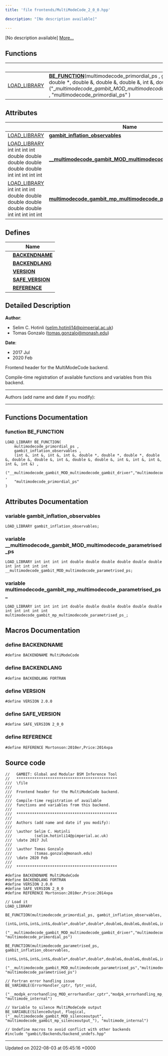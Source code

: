 ```yaml
---
title: 'file frontends/MultiModeCode_2_0_0.hpp'

description: "[No description available]"

---
```







[No description available] [More...](#detailed-description)

## Functions

|                | Name           |
| -------------- | -------------- |
| [LOAD_LIBRARY](/documentation/code/darkbit/files/frontend__macros_8hpp/#define-load-library) | **[BE_FUNCTION](/documentation/code/darkbit/files/multimodecode__2__0__0_8hpp/#function-be-function)**(multimodecode_primordial_ps , gambit_inflation_observables , (int &, int &, int &, int &, double *, double *, double *, double &, double &, double &, int &, double &, double &, int &, int &, int &, int &, int &) , ("__multimodecode_gambit_MOD_multimodecode_gambit_driver","multimodecode_gambit_mp_multimodecode_gambit_driver_") , "multimodecode_primordial_ps" ) |

## Attributes

|                | Name           |
| -------------- | -------------- |
| [LOAD_LIBRARY](/documentation/code/darkbit/files/frontend__macros_8hpp/#define-load-library) | **[gambit_inflation_observables](/documentation/code/darkbit/files/multimodecode__2__0__0_8hpp/#variable-gambit-inflation-observables)**  |
| [LOAD_LIBRARY](/documentation/code/darkbit/files/frontend__macros_8hpp/#define-load-library) int int int int double double double double double double int int int int int | **[__multimodecode_gambit_MOD_multimodecode_parametrised_ps](/documentation/code/darkbit/files/multimodecode__2__0__0_8hpp/#variable---multimodecode-gambit-mod-multimodecode-parametrised-ps)**  |
| [LOAD_LIBRARY](/documentation/code/darkbit/files/frontend__macros_8hpp/#define-load-library) int int int int double double double double double double int int int int int | **[multimodecode_gambit_mp_multimodecode_parametrised_ps_](/documentation/code/darkbit/files/multimodecode__2__0__0_8hpp/#variable-multimodecode-gambit-mp-multimodecode-parametrised-ps-)**  |

## Defines

|                | Name           |
| -------------- | -------------- |
|  | **[BACKENDNAME](/documentation/code/darkbit/files/multimodecode__2__0__0_8hpp/#define-backendname)**  |
|  | **[BACKENDLANG](/documentation/code/darkbit/files/multimodecode__2__0__0_8hpp/#define-backendlang)**  |
|  | **[VERSION](/documentation/code/darkbit/files/multimodecode__2__0__0_8hpp/#define-version)**  |
|  | **[SAFE_VERSION](/documentation/code/darkbit/files/multimodecode__2__0__0_8hpp/#define-safe-version)**  |
|  | **[REFERENCE](/documentation/code/darkbit/files/multimodecode__2__0__0_8hpp/#define-reference)**  |

## Detailed Description


**Author**: 

  * Selim C. Hotinli ([selim.hotinli14@pimperial.ac.uk](mailto:selim.hotinli14@pimperial.ac.uk)) 
  * Tomas Gonzalo ([tomas.gonzalo@monash.edu](mailto:tomas.gonzalo@monash.edu)) 


**Date**: 

  * 2017 Jul
  * 2020 Feb


Frontend header for the MultiModeCode backend.

Compile-time registration of available functions and variables from this backend.



------------------

Authors (add name and date if you modify):



------------------


## Functions Documentation

### function BE_FUNCTION

```
LOAD_LIBRARY BE_FUNCTION(
    multimodecode_primordial_ps ,
    gambit_inflation_observables ,
    (int &, int &, int &, int &, double *, double *, double *, double &, double &, double &, int &, double &, double &, int &, int &, int &, int &, int &) ,
    ("__multimodecode_gambit_MOD_multimodecode_gambit_driver","multimodecode_gambit_mp_multimodecode_gambit_driver_") ,
    "multimodecode_primordial_ps" 
)
```



## Attributes Documentation

### variable gambit_inflation_observables

```
LOAD_LIBRARY gambit_inflation_observables;
```


### variable __multimodecode_gambit_MOD_multimodecode_parametrised_ps

```
LOAD_LIBRARY int int int int double double double double double double int int int int int __multimodecode_gambit_MOD_multimodecode_parametrised_ps;
```


### variable multimodecode_gambit_mp_multimodecode_parametrised_ps_

```
LOAD_LIBRARY int int int int double double double double double double int int int int int multimodecode_gambit_mp_multimodecode_parametrised_ps_;
```



## Macros Documentation

### define BACKENDNAME

```
#define BACKENDNAME MultiModeCode
```


### define BACKENDLANG

```
#define BACKENDLANG FORTRAN
```


### define VERSION

```
#define VERSION 2.0.0
```


### define SAFE_VERSION

```
#define SAFE_VERSION 2_0_0
```


### define REFERENCE

```
#define REFERENCE Mortonson:2010er,Price:2014xpa
```


## Source code

```
//   GAMBIT: Global and Modular BSM Inference Tool
//   *********************************************
///  \file
///
///  Frontend header for the MultiModeCode backend.
///
///  Compile-time registration of available
///  functions and variables from this backend.
///
///  *********************************************
///
///  Authors (add name and date if you modify):
///
///  \author Selim C. Hotinli
///          (selim.hotinli14@pimperial.ac.uk)
///  \date 2017 Jul
///
///  \author Tomas Gonzalo
///          (tomas.gonzalo@monash.edu)
///  \date 2020 Feb
///
///  *********************************************

#define BACKENDNAME MultiModeCode
#define BACKENDLANG FORTRAN
#define VERSION 2.0.0
#define SAFE_VERSION 2_0_0
#define REFERENCE Mortonson:2010er,Price:2014xpa

// Load it
LOAD_LIBRARY

BE_FUNCTION(multimodecode_primordial_ps, gambit_inflation_observables,
            (int&,int&,int&,int&,double*,double*,double*,double&,double&,double&,int&,double&,double&,int&,int&,int&,int&,int&),
            ("__multimodecode_gambit_MOD_multimodecode_gambit_driver","multimodecode_gambit_mp_multimodecode_gambit_driver_"), "multimodecode_primordial_ps")

BE_FUNCTION(multimodecode_parametrised_ps, gambit_inflation_observables,
            (int&,int&,int&,int&,double*,double*,double*,double&,double&,double&,int&,int&,int&,int&,int&),
            ("__multimodecode_gambit_MOD_multimodecode_parametrised_ps","multimodecode_gambit_mp_multimodecode_parametrised_ps_"), "multimodecode_parametrised_ps")

// Fortran error handling issue
BE_VARIABLE(ErrorHandler_cptr, fptr_void,
            ("__modpk_errorhandling_MOD_errorhandler_cptr","modpk_errorhandling_mp_errorhandler_cptr_"), "multimode_internal")

// Variable to silence MultiModeCode output
BE_VARIABLE(SilenceOutput, Flogical, ("__multimodecode_gambit_MOD_silenceoutput", "multimodecode_gambit_mp_silenceoutput_"), "multimode_internal")

// Undefine macros to avoid conflict with other backends
#include "gambit/Backends/backend_undefs.hpp"
```


-------------------------------

Updated on 2022-08-03 at 05:45:16 +0000
